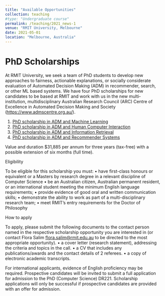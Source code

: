 ```yaml
---
title: "Available Opportunities"
collection: teaching
#type: "Undergraduate course"
permalink: /teaching/2021_news-1
venue: "RMIT University, Melbourne"
date: 2021-05-01
location: "Melbourne, Australia"
---
```


PhD Scholarships
======
At RMIT University, we seek a team of PhD students to develop new approaches to fairness, actionable explanations, or socially considerate evaluation of Automated Decision Making (ADM) in recommender, search, or other ML based systems.
We have four PhD scholarships for new candidates to be based at RMIT and work with us in the new multi-institution, multidisciplinary Australian Research Council (ARC) Centre of Excellence in Automated Decision Making and Society (https://www.admscentre.org.au/). 
1.	[PhD scholarship in ADM and Machine Learning](https://www.rmit.edu.au/students/student-essentials/information-for/research-candidates/enriching-your-candidature/grants-and-scholarships/postgraduate-by-research/phd-scholarship-in-automated-decision-making-and-machine-learning)
2.	[PhD scholarship in ADM and Human Computer Interaction](https://www.rmit.edu.au/students/student-essentials/information-for/research-candidates/enriching-your-candidature/grants-and-scholarships/postgraduate-by-research/phd-scholarship-in-automated-decision-making-and-human-computer-interaction)
3.	[PhD scholarship in ADM and Information Retrieval](https://www.rmit.edu.au/students/student-essentials/information-for/research-candidates/enriching-your-candidature/grants-and-scholarships/postgraduate-by-research/phd-scholarship-in-automated-decision-making-and-information-retrieval)
4.	[PhD scholarship in ADM and Recommender Systems](https://www.rmit.edu.au/students/student-essentials/information-for/research-candidates/enriching-your-candidature/grants-and-scholarships/postgraduate-by-research/phd-scholarship-in-automated-decision-making-and-recommender-systems)

Value and duration
$31,885 per annum for three years (tax-free) with a possible extension of six months (full time).

Eligibility

To be eligible for this scholarship you must:
•	have first-class honours or equivalent or a Masters by research degree in a relevant discipline of Computer Science
•	be an Australian citizen, Australian permanent resident, or an international student meeting the minimum English language requirements;
•	provide evidence of good oral and written communication skills;
•	demonstrate the ability to work as part of a multi-disciplinary research team;
•	meet RMIT’s entry requirements for the Doctor of Philosophy

How to apply

To apply, please submit the following documents to the contact person named in the respective scholarship opportunity you are interested in (or contact Flora Salim flora.salim@rmit.edu.au to be directed to the most appropriate opportunity).
•	a cover letter (research statement), addressing the criteria and topics in the call. 
•	a CV that includes any publications/awards and the contact details of 2 referees.
•	a copy of electronic academic transcripts.

For international applicants, evidence of English proficiency may be required.
Prospective candidates will be invited to submit a full application for admission to the PhD (Computer Science) DR221.
Scholarship applications will only be successful if prospective candidates are provided with an offer for admission.
